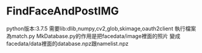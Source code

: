 # FindFaceAndPostIMG
python版本:3.7.5
需要lib:dlib,numpy,cv2,glob,skimage,oauth2client
執行檔案為match.py
MkDatabase.py的作用是把facedata/image裡面的照片
變成facedata/data裡面的database.npz跟namelist.npz
